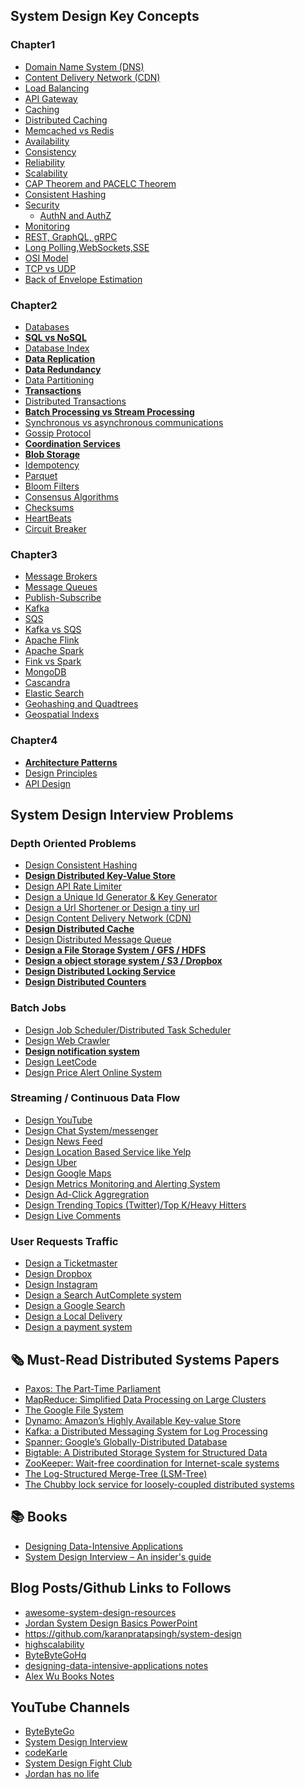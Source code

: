 ## System Design Key Concepts

### Chapter1 

- [Domain Name System (DNS)](https://github.com/ranchor/system-design/blob/main/basics/dns.md)
- [Content Delivery Network (CDN)](https://github.com/ranchor/system-design/blob/main/basics/cdn.md)
- [Load Balancing](https://github.com/ranchor/system-design/blob/main/basics/load_balancing.md)
- [API Gateway](https://github.com/ranchor/system-design/blob/main/basics/api_gateway.md)
- [Caching](https://github.com/ranchor/system-design/blob/main/basics/caching.md)
- [Distributed Caching](https://redis.com/glossary/distributed-caching/)
- [Memcached vs Redis](https://github.com/ranchor/system-design/blob/main/basics/redis_memcached.md)
- [Availability]()
- [Consistency](https://systemdesign.one/consistency-patterns/)
- [Reliability]()
- [Scalability](https://newsletter.ashishps.com/p/system-design-vertical-vs-horizontal-scaling)
- [CAP Theorem and PACELC Theorem](https://github.com/ranchor/system-design/blob/main/basics/cap_theorem.md)
- [Consistent Hashing](https://github.com/ranchor/system-design/blob/main/basics/consistent_hashing.md)
- [Security](https://github.com/ranchor/system-design/blob/main/basics/security.md)
    - [AuthN and AuthZ]()
- [Monitoring](https://github.com/ranchor/system-design/blob/main/basics/monitoring.md)
- [REST, GraphQL, gRPC]()
- [Long Polling,WebSockets,SSE](https://github.com/ranchor/system-design/blob/main/basics/lp_ws_sse_wh.md)
- [OSI Model](https://github.com/ranchor/system-design/blob/main/basics/osi_model.md)
- [TCP vs UDP]()
- [Back of Envelope Estimation](https://github.com/ranchor/system-design/blob/main/basics/back_of_envelope_estimation.md)


### Chapter2
- [Databases](https://newsletter.ashishps.com/p/15-types-of-databases)
- **[SQL vs NoSQL](https://github.com/ranchor/system-design/blob/main/basics/database_sql_vs_nosql.md)**
- [Database Index](https://newsletter.ashishps.com/p/a-detailed-guide-on-database-indexes)
- **[Data Replication](https://redis.com/blog/what-is-data-replication/)**
- **[Data Redundancy](https://www.egnyte.com/guides/governance/data-redundancy)**
- [Data Partitioning](https://github.com/ranchor/system-design/blob/main/basics/data_partitioning.md)
- **[Transactions](https://github.com/ranchor/system-design/blob/main/basics/transactions.md)**
- [Distributed Transactions](https://github.com/ranchor/system-design/blob/main/basics/transactions.md)
- **[Batch Processing vs Stream Processing](https://newsletter.ashishps.com/p/d9442268-03d8-4f55-a103-7a3d4fb54661)**
- [Synchronous vs asynchronous communications](https://newsletter.ashishps.com/p/aec1cebf-6060-45a7-8e00-47364ca70761)
- [Gossip Protocol](https://github.com/ranchor/system-design/blob/main/basics/gossip_protocol.md)
- **[Coordination Services]()**
- **[Blob Storage]()**
- [Idempotency](https://blog.dreamfactory.com/what-is-idempotency/)
- [Parquet]()
- [Bloom Filters](https://www.enjoyalgorithms.com/blog/bloom-filter)
- [Consensus Algorithms](https://medium.com/@sourabhatta1819/consensus-in-distributed-system-ac79f8ba2b8c)
- [Checksums](https://newsletter.ashishps.com/p/what-are-checksums)
- [HeartBeats](https://newsletter.ashishps.com/p/heartbeats-in-distributed-systems)
- [Circuit Breaker](https://medium.com/geekculture/design-patterns-for-microservices-circuit-breaker-pattern-276249ffab33)


### Chapter3
- [Message Brokers]()
- [Message Queues]()
- [Publish-Subscribe]()
- [Kafka]()
- [SQS]()
- [Kafka vs SQS]()
- [Apache Flink]()
- [Apache Spark]()
- [Fink vs Spark]()
- [MongoDB]()
- [Cascandra]()
- [Elastic Search]()
- [Geohashing and Quadtrees]()
- [Geospatial Indexs]()


### Chapter4 
- **[Architecture Patterns](https://github.com/ranchor/system-design/blob/main/basics/system_design_patterns.md)**
- [Design Principles](https://blog.bytebytego.com/p/mastering-design-principles-solid)
- [API Design]()

## System Design Interview Problems

### Depth Oriented Problems
- [Design Consistent Hashing]()
- **[Design Distributed Key-Value Store](https://github.com/ranchor/system-design/blob/main/problems/key_value_store.md)**
- [Design API Rate Limiter](https://github.com/ranchor/system-design/blob/main/problems/rate_limiter.md)
- [Design a Unique Id Generator & Key Generator](https://github.com/ranchor/system-design/blob/main/problems/unique_id_generator.md)
- [Design a Url Shortener or Design a tiny url](https://github.com/ranchor/system-design/blob/main/problems/url_shortener.md)
- [Design Content Delivery Network (CDN)]()
- **[Design Distributed Cache](https://github.com/ranchor/system-design/blob/main/problems/distributed_cache.md)**
- [Design Distributed Message Queue](https://github.com/ranchor/system-design/blob/main/problems/distributed_message_queue.md)
- **[Design a File Storage System / GFS / HDFS]()**
- **[Design a object storage system / S3 / Dropbox]()**
- **[Design Distributed Locking Service]()**
- **[Design Distributed Counters]()**

### Batch Jobs
- [Design Job Scheduler/Distributed Task Scheduler](https://github.com/ranchor/system-design/blob/main/problems/distributed_job_scheduler.md)
- [Design Web Crawler](https://github.com/ranchor/system-design/blob/main/problems/web_crawler.md)
- **[Design notification system]()**
- [Design LeetCode](https://github.com/ranchor/system-design/blob/main/problems/leetcode.md)
- [Design Price Alert Online System](https://github.com/ranchor/system-design/blob/main/problems/price_tracker.md)


### Streaming / Continuous Data Flow
- [Design YouTube](https://github.com/ranchor/system-design/blob/main/problems/youtube.md)
- [Design Chat System/messenger](https://github.com/ranchor/system-design/blob/main/problems/chat_system.md)
- [Design News Feed](https://github.com/ranchor/system-design/blob/main/problems/newsfeed_system.md)
- [Design Location Based Service like Yelp](https://github.com/ranchor/system-design/blob/main/problems/proximity_service.md)
- [Design Uber](https://github.com/ranchor/system-design/blob/main/problems/uber.md)
- [Design Google Maps]()
- [Design Metrics Monitoring and Alerting System]()
- [Design Ad-Click Aggregration]()
- [Design Trending Topics (Twitter)/Top K/Heavy Hitters]()
- [Design Live Comments]()

### User Requests Traffic
- [Design a Ticketmaster]()
- [Design Dropbox]()
- [Design Instagram]()
- [Design a Search AutComplete system]()
- [Design a Google Search]()
- [Design a Local Delivery]()
- [Design a payment system]()



## 🗞️ Must-Read Distributed Systems Papers
- [Paxos: The Part-Time Parliament](https://lamport.azurewebsites.net/pubs/lamport-paxos.pdf)
- [MapReduce: Simplified Data Processing on Large Clusters](https://research.google.com/archive/mapreduce-osdi04.pdf)
- [The Google File System](https://static.googleusercontent.com/media/research.google.com/en//archive/gfs-sosp2003.pdf)
- [Dynamo: Amazon’s Highly Available Key-value Store](https://www.allthingsdistributed.com/files/amazon-dynamo-sosp2007.pdf)
- [Kafka: a Distributed Messaging System for Log Processing](https://notes.stephenholiday.com/Kafka.pdf)
- [Spanner: Google’s Globally-Distributed Database](https://static.googleusercontent.com/media/research.google.com/en//archive/spanner-osdi2012.pdf)
- [Bigtable: A Distributed Storage System for Structured Data](https://static.googleusercontent.com/media/research.google.com/en//archive/bigtable-osdi06.pdf)
- [ZooKeeper: Wait-free coordination for Internet-scale systems](https://www.usenix.org/legacy/event/usenix10/tech/full_papers/Hunt.pdf)
- [The Log-Structured Merge-Tree (LSM-Tree)](https://www.cs.umb.edu/~poneil/lsmtree.pdf)
- [The Chubby lock service for loosely-coupled distributed systems](https://static.googleusercontent.com/media/research.google.com/en//archive/chubby-osdi06.pdf)

## 📚 Books
- [Designing Data-Intensive Applications](https://www.amazon.com/Designing-Data-Intensive-Applications-Reliable-Maintainable/dp/B08VL1BLHB/)
- [System Design Interview – An insider's guide](https://www.amazon.com/System-Design-Interview-insiders-Second/dp/B08CMF2CQF/)

## Blog Posts/Github Links to Follows
- [awesome-system-design-resources](https://github.com/ashishps1/awesome-system-design-resources/blob/main/README.md)
- [Jordan System Design Basics PowerPoint](https://drive.google.com/drive/folders/1ChodcbMZ4KqS9WP9gin4sLVdCsgD3uoE)
- https://github.com/karanpratapsingh/system-design
- [highscalability](https://highscalability.com/)
- [ByteByteGoHq](https://github.com/ByteByteGoHq/system-design-101)
- [designing-data-intensive-applications notes](https://github.com/keyvanakbary/learning-notes/blob/master/books/designing-data-intensive-applications.md)
- [Alex Wu Books Notes](https://github.com/preslavmihaylov/booknotes/tree/master/system-design/system-design-interview)


## YouTube Channels
- [ByteByteGo](https://www.youtube.com/@ByteByteGo)
- [System Design Interview](https://www.youtube.com/@SystemDesignInterview)
- [codeKarle](https://www.youtube.com/@codeKarle)
- [System Design Fight Club](https://www.youtube.com/@SDFC)
- [Jordan has no life](https://www.youtube.com/@jordanhasnolife5163/playlists)